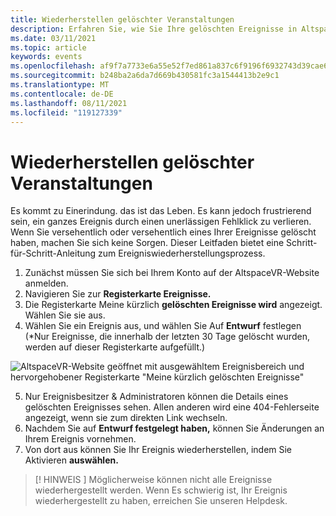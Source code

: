 ```yaml
---
title: Wiederherstellen gelöschter Veranstaltungen
description: Erfahren Sie, wie Sie Ihre gelöschten Ereignisse in AltspaceVR wiederherstellen.
ms.date: 03/11/2021
ms.topic: article
keywords: events
ms.openlocfilehash: af9f7a7733e6a55e52f7ed861a837c6f9196f6932743d39cae69688e4717b9c6
ms.sourcegitcommit: b248ba2a6da7d669b430581fc3a1544413b2e9c1
ms.translationtype: MT
ms.contentlocale: de-DE
ms.lasthandoff: 08/11/2021
ms.locfileid: "119127339"
---
```

# <a name="recovering-deleted-events"></a>Wiederherstellen gelöschter Veranstaltungen

Es kommt zu Einerindung. das ist das Leben. Es kann jedoch frustrierend sein, ein ganzes Ereignis durch einen unerlässigen Fehlklick zu verlieren. Wenn Sie versehentlich oder versehentlich eines Ihrer Ereignisse gelöscht haben, machen Sie sich keine Sorgen. Dieser Leitfaden bietet eine Schritt-für-Schritt-Anleitung zum Ereigniswiederherstellungsprozess.

1. Zunächst müssen Sie sich bei Ihrem Konto auf der AltspaceVR-Website anmelden.
2. Navigieren Sie zur **Registerkarte Ereignisse.**
3. Die Registerkarte Meine kürzlich **gelöschten Ereignisse wird** angezeigt. Wählen Sie sie aus.
4. Wählen Sie ein Ereignis aus, und wählen Sie Auf **Entwurf** festlegen (*Nur Ereignisse, die innerhalb der letzten 30 Tage gelöscht wurden, werden auf dieser Registerkarte aufgefüllt.)

![AltspaceVR-Website geöffnet mit ausgewähltem Ereignisbereich und hervorgehobener Registerkarte "Meine kürzlich gelöschten Ereignisse"](images/recovering-deleted-events.png)

5. Nur Ereignisbesitzer & Administratoren können die Details eines gelöschten Ereignisses sehen. Allen anderen wird eine 404-Fehlerseite angezeigt, wenn sie zum direkten Link wechseln.
6. Nachdem Sie auf **Entwurf festgelegt haben,** können Sie Änderungen an Ihrem Ereignis vornehmen.
7. Von dort aus können Sie Ihr Ereignis wiederherstellen, indem Sie Aktivieren **auswählen.**

> [! HINWEIS ] Möglicherweise können nicht alle Ereignisse wiederhergestellt werden. Wenn Es schwierig ist, Ihr Ereignis wiederhergestellt zu haben, erreichen Sie unseren Helpdesk.